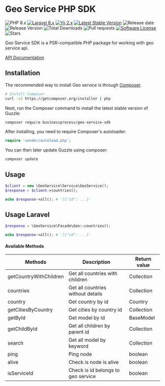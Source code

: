 Geo Service PHP SDK
=============================
![PHP 8.x](https://img.shields.io/badge/PHP-%5E8.0-blue)
[![Laravel 8.x](https://img.shields.io/badge/Laravel-8.x-orange.svg)](http://laravel.com)
[![Yii 2.x](https://img.shields.io/badge/Yii-2.x-orange)](https://www.yiiframework.com/doc/guide/2.0/ru)
[![Latest Stable Version](https://poser.pugx.org/businessprocess/geo-service-sdk/v/stable)](https://packagist.org/packages/businessprocess/geo-service-sdk)
![Release date](https://img.shields.io/github/release-date/businessprocess/geo-service-sdk)
![Release Version](https://img.shields.io/github/v/release/businessprocess/geo-service-sdk)
![Total Downloads](https://poser.pugx.org/businessprocess/geo-service-sdk/downloads)
![Pull requests](https://img.shields.io/bitbucket/pr/businessprocess/geo-service-sdk)
[![Software License](https://img.shields.io/badge/license-MIT-brightgreen.svg?style=flat-square)](LICENSE)
![Stars](https://img.shields.io/github/stars/businessprocess/geo-service-sdk?style=social)

Geo Service SDK is a PSR-compatible PHP package for working with geo service api.

[API Documentation](https://geo-service.ooo.ua/api/v1/api-docs/)


## Installation
The recommended way to install Geo service is through
[Composer](http://getcomposer.org).

```bash
# Install Composer
curl -sS https://getcomposer.org/installer | php
```

Next, run the Composer command to install the latest stable version of Guzzle:

```bash
composer require businessprocess/geo-service-sdk
```

After installing, you need to require Composer's autoloader:

```php
require 'vendor/autoload.php';
```

You can then later update Guzzle using composer:

 ```bash
composer update
 ```

## Usage

```php
$client = new \GeoService\Service\GeoService();
$response = $client->countries();

echo $response->all(); # '[{"id": ...}'
```

## Usage Laravel

```php
$response = \GeoService\Facade\Geo::countries();

echo $response->all(); # '[{"id": ...}'
```

#### Available Methods

| Methods                | Description                        | Return value | 
|------------------------|------------------------------------|--------------|
| getCountryWithChildren | Get all countries with children    | Collection   |
| countries              | Get all countries without details  | Collection   |
| country                | Get country by id                  | Country      |
| getCitiesByCountry     | Get cities by country id           | Collection   |
| getById                | Get model by id                    | BaseModel    |
| getChildById           | Get all children by parent id      | Collection   |
| search                 | Get all model by keyword           | Collection   |
| ping                   | Ping node                          | boolean      |
| alive                  | Check is node is alive             | boolean      |
| isServiceId            | Check is id belongs to geo service | boolean      |
